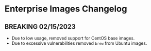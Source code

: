 # Enterprise Images Changelog

## BREAKING 02/15/2023

- Due to low usage, removed support for CentOS base images. 
- Due to excessive vulnerabilities removed `brew` from Ubuntu images. 
